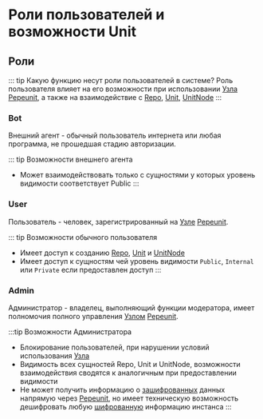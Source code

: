 # Роли пользователей и возможности Unit

## Роли

::: tip Какую функцию несут роли пользователей в системе?
Роль пользователя влияет на его возможности при использовании [Узла](/definitions#instance) [Pepeunit](/conception/overview), а также на взаимодействие с [Repo](/definitions#repo), [Unit](/definitions#unit), [UnitNode](/definitions#unitnode)
:::

### Bot

Внешний агент - обычный пользователь интернета или любая программа, не прошедшая стадию авторизации.

::: tip Возможности внешнего агента
- Может взаимодействовать только с сущностями у которых уровень видимости соответствует Public
:::

### User

Пользователь - человек, зарегистрированный на [Узле](/definitions#instance) [Pepeunit](/conception/overview).

::: tip Возможности обычного пользователя
- Имеет доступ к созданию [Repo](/definitions#repo), [Unit](/definitions#unit) и [UnitNode](/definitions#unitnode)
- Имеет доступ к сущностям чей уровень видимости `Public`, `Internal` или `Private` если предоставлен доступ
:::

### Admin

Aдминистратор - владелец, выполняющий функции модератора, имеет полномочия полного управления [Узлом](/definitions#instance) [Pepeunit](/conception/overview).

:::tip Возможности Администратора
- Блокирование пользователей, при нарушении условий использования [Узла](/definitions#instance)
- Видимость всех сущностей Repo, Unit и UnitNode, возможности взаимодействия сводятся к аналогичным при предоставлении видимости
- Не может получить информацию о [зашифрованных](/mechanics/cipher) данных напрямую через [Pepeunit](/conception/overview), но имеет техническую возможность дешифровать любую [шифрованную](/mechanics/cipher) информацию инстанса
:::